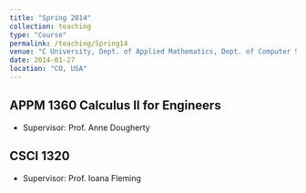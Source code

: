 ```yaml
---
title: "Spring 2014"
collection: teaching
type: "Course"
permalink: /teaching/Spring14
venue: "C University, Dept. of Applied Mathematics, Dept. of Computer Science"
date: 2014-01-27
location: "CO, USA"
---
```


APPM 1360 Calculus II for Engineers
------
* Supervisor: Prof. Anne Dougherty


CSCI 1320 
------
* Supervisor: Prof. Ioana Fleming
 